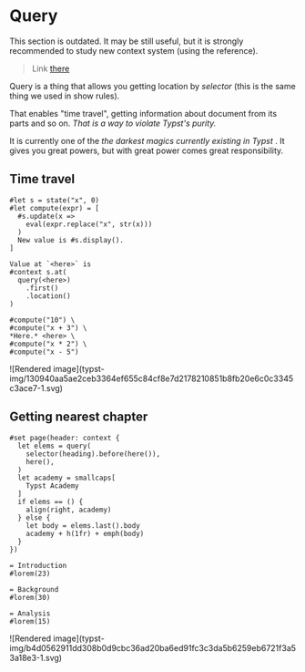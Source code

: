 #  Query

This section is outdated. It may be still useful, but it is strongly
recommended to study new context system (using the reference).

> Link [ there ](https://typst.app/docs/reference/meta/query/)

Query is a thing that allows you getting location by _selector_ (this is the
same thing we used in show rules).

That enables "time travel", getting information about document from its parts
and so on. _That is a way to violate Typst's purity._

It is currently one of the _the darkest magics currently existing in Typst_ .
It gives you great powers, but with great power comes great responsibility.

##  Time travel

    
    
    #let s = state("x", 0)
    #let compute(expr) = [
      #s.update(x =>
        eval(expr.replace("x", str(x)))
      )
      New value is #s.display().
    ]
    
    Value at `<here>` is
    #context s.at(
      query(<here>)
        .first()
        .location()
    )
    
    #compute("10") \
    #compute("x + 3") \
    *Here.* <here> \
    #compute("x * 2") \
    #compute("x - 5")

![Rendered image](typst-
img/130940aa5ae2ceb3364ef655c84cf8e7d2178210851b8fb20e6c0c3345c3ace7-1.svg)

##  Getting nearest chapter

    
    
    #set page(header: context {
      let elems = query(
        selector(heading).before(here()),
        here(),
      )
      let academy = smallcaps[
        Typst Academy
      ]
      if elems == () {
        align(right, academy)
      } else {
        let body = elems.last().body
        academy + h(1fr) + emph(body)
      }
    })
    
    = Introduction
    #lorem(23)
    
    = Background
    #lorem(30)
    
    = Analysis
    #lorem(15)

![Rendered image](typst-
img/b4d0562911dd308b0d9cbc36ad20ba6ed91fc3c3da5b6259eb6721f3a53a18e3-1.svg)

